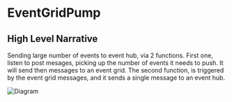 # EventGridPump

## High Level Narrative
Sending large number of events to event hub, via 2 functions. 
First one, listen to post mesages, picking up the number of events it needs to push. It will send then messages to an event grid.
The second function, is triggered by the event grid messages, and it sends a single message to an event hub.

![Diagram](https://user-images.githubusercontent.com/37622785/92710016-14d2f100-f360-11ea-836b-16323566478e.png)